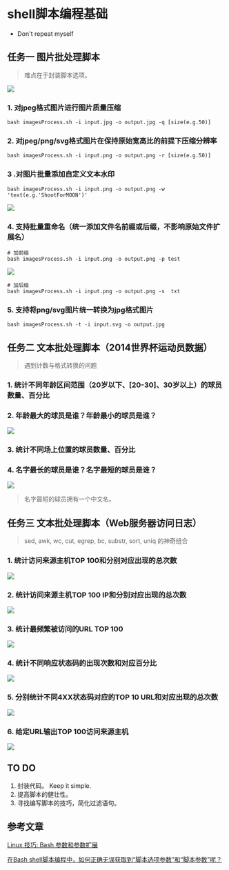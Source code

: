 # shell脚本编程基础
* Don't repeat myself

## 任务一 图片批处理脚本

> 难点在于封装脚本选项。

![](images/1_h.png)

### 1. 对jpeg格式图片进行图片质量压缩

	bash imagesProcess.sh -i input.jpg -o output.jpg -q [size(e.g.50)]

### 2. 对jpeg/png/svg格式图片在保持原始宽高比的前提下压缩分辨率
	
	bash imagesProcess.sh -i input.png -o output.png -r [size(e.g.50)]

### 3 .对图片批量添加自定义文本水印

	bash imagesProcess.sh -i input.png -o output.png -w 'text(e.g.'ShootForMOON')'

![](images/test.png)

### 4. 支持批量重命名（统一添加文件名前缀或后缀，不影响原始文件扩展名）
	# 加前缀
	bash imagesProcess.sh -i input.png -o output.png -p test

![](images/1_prefix.png) 
	
	# 加后缀
	bash imagesProcess.sh -i input.png -o output.png -s  txt

### 5. 支持将png/svg图片统一转换为jpg格式图片

	bash imagesProcess.sh -t -i input.svg -o output.jpg

## 任务二 文本批处理脚本（2014世界杯运动员数据）

> 遇到计数与格式转换的问题

### 1. 统计不同年龄区间范围（20岁以下、[20-30]、30岁以上）的球员数量、百分比
### 2. 年龄最大的球员是谁？年龄最小的球员是谁？
![](images/2_age_stats.png)
### 3. 统计不同场上位置的球员数量、百分比
### 4. 名字最长的球员是谁？名字最短的球员是谁？
![](images/2_position_name.png)

> 名字最短的球员拥有一个中文名。

## 任务三 文本批处理脚本（Web服务器访问日志）

> sed, awk, wc, cut, egrep, bc, substr, sort, uniq 的神奇组合

### 1. 统计访问来源主机TOP 100和分别对应出现的总次数

![](images/3_top100host.png)

### 2. 统计访问来源主机TOP 100 IP和分别对应出现的总次数

![](images/3_top100IP.png)

### 3. 统计最频繁被访问的URL TOP 100

![](images/3_100url.png)

### 4. 统计不同响应状态码的出现次数和对应百分比

![](images/3_respCode_stats.png)

### 5. 分别统计不同4XX状态码对应的TOP 10 URL和对应出现的总次数

![](images/3_url_4xx.png)

### 6. 给定URL输出TOP 100访问来源主机

![](images/3_100hosts_url.png)

## TO DO

1. 封装代码。 Keep it simple.
2. 提高脚本的健壮性。
3. 寻找编写脚本的技巧，简化过滤语句。

## 参考文章

[Linux 技巧: Bash 参数和参数扩展](https://www.ibm.com/developerworks/cn/linux/l-bash-parameters.html)

[在Bash shell脚本编程中，如何正确无误获取到“脚本选项参数”和“脚本参数”呢？](http://9528du.blog.51cto.com/8979089/1529634)